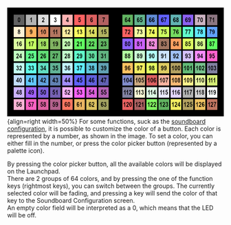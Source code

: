 ![img](./img/FactoryColors.png){align=right width=50%}
For some functions, suck as the [soundboard configuration](./functions/soundboard.md), it is possible to customize the color of a button. Each color is represented by a number, as shown in the image. To set a color, you can either fill in the number, or press the color picker button (represented by a palette icon).

By pressing the color picker button, all the available colors will be displayed on the Launchpad.<br>
There are 2 groups of 64 colors, and by pressing the one of the function keys (rightmost keys), you can switch between the groups. The currently selected color will be fading, and pressing a key will send the color of that key to the Soundboard Configuration screen.<br>
An empty color field will be interpreted as a 0, which means that the LED will be off.